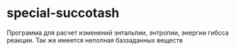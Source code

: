 # special-succotash
Программа для расчет изменений энтальпии, энтропии, энергии гибсса реакции. Так же имеется неполная баззаданных веществ
